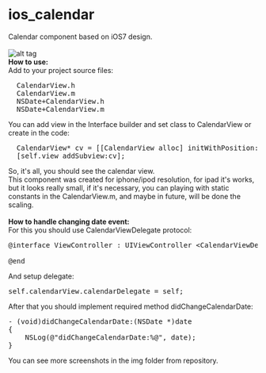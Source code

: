 ios_calendar
============

Calendar component based on iOS7 design.<br><br>
![alt tag](https://raw.github.com/maximbilan/ios_calendar/master/img/img4.png)
<br>
<b>How to use:</b>
<br>
Add to your project source files: <br>
<pre>
  CalendarView.h
  CalendarView.m
  NSDate+CalendarView.h
  NSDate+CalendarView.m
</pre>
You can add view in the Interface builder and set class to CalendarView or create in the code: <br>
<pre>
  CalendarView* cv = [[CalendarView alloc] initWithPosition:10.0 y:10.0];
  [self.view addSubview:cv];
</pre>
So, it's all, you should see the calendar view. <br>
This component was created for iphone/ipod resolution, for ipad it's works, but it looks really small, if it's necessary, you can playing with static constants in the CalendarView.m, and maybe in future, will be done the scaling.
<br>
<br>
<b>How to handle changing date event: </b><br>
For this you should use CalendarViewDelegate protocol:
<pre>
@interface ViewController : UIViewController &#60;CalendarViewDelegate&#62;

@end
</pre>
And setup delegate: <br>
<pre>
self.calendarView.calendarDelegate = self;
</pre>

After that you should implement required method didChangeCalendarDate:
<pre>
- (void)didChangeCalendarDate:(NSDate *)date
{
    NSLog(@"didChangeCalendarDate:%@", date);
}
</pre>

You can see more screenshots in the img folder from repository.
<br>


